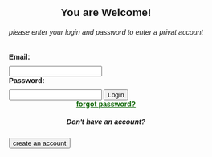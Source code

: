 <!DOCTYPE html>
<html>
<head>
  <title>You are Welcome</title>
  <style>
    body {
      display: flex;
      justify-content: center;
      align-items: center;
      height: 100vh;
      font-family: Arial, sans-serif;
    }

    .login-form {
      padding: 20px;
      background-color: #f8f8f8;
      border-radius: 5px;
      box-shadow: 0 2px 5px rgba(0, 0, 0, 0.1);
    }

    .login-form label {
      display: block;
      margin-bottom: 10px;
      font-weight: bold;
    }

    .login-form input[type="text"],
    .login-form input[type="password"] {
      width: 100%;
      padding: 10px;
      margin-bottom: 20px;
      border-radius: 10px; 
      border: 1px solid #c07c7c;
      background-color: #F3DEDE;
    }

    .login-form input[type="submit"] {
      display: block;
      width: 100%;
      padding: 10px;
      border: none;
      border-radius: 10px;
      background-color: #000802;
      border: #67f045;
      color: white;
      font-size: 16px;
      cursor: pointer;
      
    }
    .login-form input[type="button"] {
      display: block;
      margin: 0 auto;
      width: 320px;
      padding: 10px;
      flex-shrink: 0;
      border: none;
      border-radius: 60px;
      background-color: #55f37d;
      border: #020a01;
      color: rgb(7, 2, 2);
      font-size: 20px;
      cursor: pointer;
       
    }
    
    .login-form input[type="submit"]:hover {
      background-color: #67f045;
    }
  </style>
</head>
<body>
  <div class="login-form">
    <h2 align="center">You are Welcome!</h2>
    <h6 align="center"> please enter your login and password to enter a privat account</h6>
    <form>
      <label for="username">Email:</label>
      <input type="text" id="username" name="username" required>
      <label for="password">Password:</label>
      <input type="password" id="password" name="password" required>
      <input type="submit" value="Login">
      <a href="n.html"><label for="forgot password?"  align="center"><u style="color: #0A6402;" >forgot password?</u></label></a>
      <h5 align="center"> Don't have an account?</h5>
      <input type="button" value="create an account" align="center">
      </form>
  </div>
</body>
</html>
